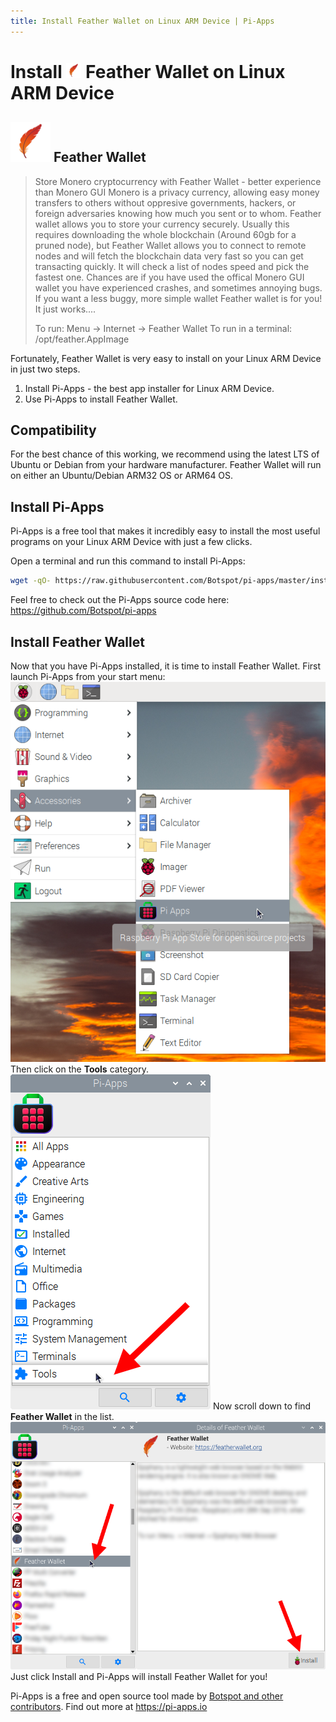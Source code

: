 ```yaml
---
title: Install Feather Wallet on Linux ARM Device | Pi-Apps
---
```

<div class="simple-install-content content">

# Install <img src="/img/app-icons/Feather Wallet/icon-64.png" height=24> Feather Wallet on Linux ARM Device

## <img src="/img/app-icons/Feather Wallet/icon-64.png"> Feather Wallet
> Store Monero cryptocurrency with Feather Wallet - better experience than Monero GUI
> Monero is a privacy currency, allowing easy money transfers to others without oppresive governments, hackers, or foreign adversaries knowing how much you sent or to whom.
> Feather wallet allows you to store your currency securely. Usually this requires downloading the whole blockchain (Around 60gb for a pruned node), but Feather Wallet allows you to connect to remote nodes and will fetch the blockchain data very fast so you can get transacting quickly. It will check a list of nodes speed and pick the fastest one. Chances are if you have used the offical Monero GUI wallet you have experienced crashes, and sometimes annoying bugs. If you want a less buggy, more simple wallet Feather wallet is for you! It just works....
> 
> To run: Menu -> Internet -> Feather Wallet
> To run in a terminal: /opt/feather.AppImage

Fortunately, Feather Wallet is very easy to install on your Linux ARM Device in just two steps.
1. Install Pi-Apps - the best app installer for Linux ARM Device.
2. Use Pi-Apps to install Feather Wallet.
</div>
<div class="simple-install-content content">

## Compatibility
For the best chance of this working, we recommend using the latest LTS of Ubuntu or Debian from your hardware manufacturer.
Feather Wallet will run on either an Ubuntu/Debian ARM32 OS or ARM64 OS.
</div>
<div class="simple-install-content content">

## Install Pi-Apps

Pi-Apps is a free tool that makes it incredibly easy to install the most useful programs on your Linux ARM Device with just a few clicks.

Open a terminal and run this command to install Pi-Apps:
```bash
wget -qO- https://raw.githubusercontent.com/Botspot/pi-apps/master/install | bash
```
Feel free to check out the Pi-Apps source code here: https://github.com/Botspot/pi-apps
</div>
<div class="simple-install-content content">

## Install Feather Wallet

Now that you have Pi-Apps installed, it is time to install Feather Wallet.
First launch Pi-Apps from your start menu:
<img src="/img/start-menu.png">
Then click on the <b>Tools</b> category.
<img src="/img/category-selections/Tools.png">
Now scroll down to find <b>Feather Wallet</b> in the list.
<img src="/img/app-icons/Feather Wallet/app-selection.png">
Just click Install and Pi-Apps will install Feather Wallet for you!
</div>
<div class="simple-install-content content">

Pi-Apps is a free and open source tool made by [Botspot and other contributors](/about/#contributors). Find out more at https://pi-apps.io
</div>
